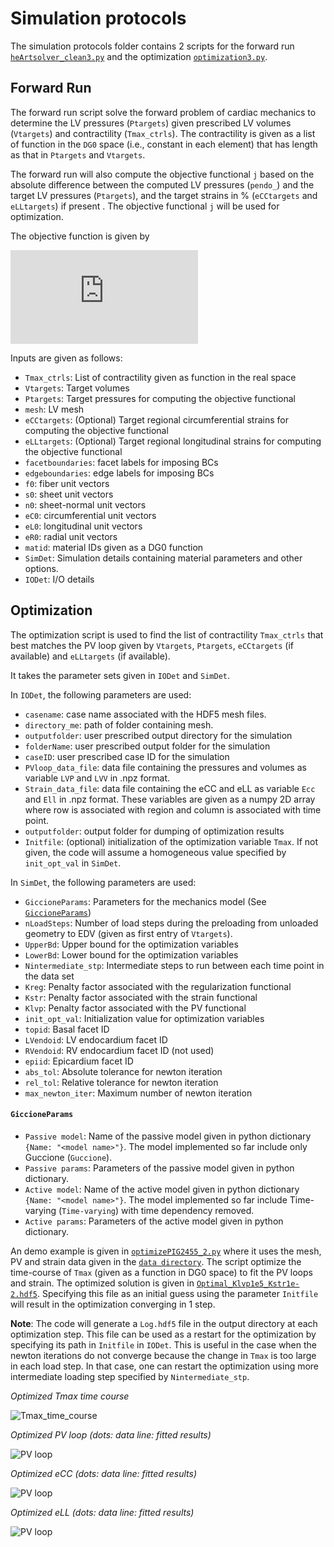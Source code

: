 # Simulation protocols

The simulation protocols folder contains 2 scripts for the forward run [`heArtsolver_clean3.py`](./heArtsolver_clean3.py) and the optimization [`optimization3.py`](./optimization3.py).

## Forward Run
The forward run script solve the forward problem of cardiac mechanics to determine the LV pressures (`Ptargets`) given  prescribed LV volumes (`Vtargets`) and contractility (`Tmax_ctrls`). The contractility is given as a list of function in the `DG0` space (i.e., constant in each element) that has length as that in `Ptargets` and `Vtargets`.

The forward run will also compute the objective functional `j` based on the absolute difference between the computed LV pressures (`pendo_`) and the target LV pressures (`Ptargets`), and the target strains in % (`eCCtargets` and `eLLtargets`) if present . The objective functional `j` will be used for optimization.

The objective function is given by
<!--
j_1 = K_{lvp}\sum_{i=0}^{N} \left( \frac{(LVP_i - LVP_{target,i})}{LVP_{target,i}} \right )^2 \\
\\
j_2 = K_{reg}\sum_{i=0}^{N} \frac{1}{V}\int_{\Omega} \left(\frac{(T_{max,i} - \bar{T}_{max,i})}{\bar{T}_{max,i}} \right )^2 \hspace{3pt} dV
\mbox{where} \hspace{0.2cm} \bar{T}_{max,i} = \int_{Omega}T_{max,i} \hspace{3pt}dV \\
\\
j_3 = K_{str} \sum_{i=0}^{N} \sum_{p=0}^{N_{mat}}\frac{1}{V_{p}} \left(\int_{\Omega_{p}} e_{cc,i} - e_{cc,target,i}\right )^2 \\
\\
j_4 = K_{str} \sum_{i=0}^{N} \sum_{p=0}^{N_{mat}}\frac{1}{V_{p}} \left(\int_{\Omega_{p}} e_{ll,i} - e_{ll,target,i}\right )^2 \\
\\
\\
j = j_1 + j_2 + j_3 + j_4
-->

![equation](https://latex.codecogs.com/gif.latex?j_1%20%3D%20K_%7Blvp%7D%5Csum_%7Bi%3D0%7D%5E%7BN%7D%20%5Cleft%28%20%5Cfrac%7B%28LVP_i%20-%20LVP_%7Btarget%2Ci%7D%29%7D%7BLVP_%7Btarget%2Ci%7D%7D%20%5Cright%20%29%5E2%20%5C%5C%20%5C%5C%20j_2%20%3D%20K_%7Breg%7D%5Csum_%7Bi%3D0%7D%5E%7BN%7D%20%5Cfrac%7B1%7D%7BV%7D%5Cint_%7B%5COmega%7D%20%5Cleft%28%5Cfrac%7B%28T_%7Bmax%2Ci%7D%20-%20%5Cbar%7BT%7D_%7Bmax%2Ci%7D%29%7D%7B%5Cbar%7BT%7D_%7Bmax%2Ci%7D%7D%20%5Cright%20%29%5E2%20%5Chspace%7B3pt%7D%20dV%20%5Cmbox%7Bwhere%7D%20%5Chspace%7B0.2cm%7D%20%5Cbar%7BT%7D_%7Bmax%2Ci%7D%20%3D%20%5Cint_%7BOmega%7DT_%7Bmax%2Ci%7D%20%5Chspace%7B3pt%7DdV%20%5C%5C%20%5C%5C%20j_3%20%3D%20K_%7Bstr%7D%20%5Csum_%7Bi%3D0%7D%5E%7BN%7D%20%5Csum_%7Bp%3D0%7D%5E%7BN_%7Bmat%7D%7D%5Cfrac%7B1%7D%7BV_%7Bp%7D%7D%20%5Cleft%28%5Cint_%7B%5COmega_%7Bp%7D%7D%20e_%7Bcc%2Ci%7D%20-%20e_%7Bcc%2Ctarget%2Ci%7D%5Cright%20%29%5E2%20%5C%5C%20%5C%5C%20j_4%20%3D%20K_%7Bstr%7D%20%5Csum_%7Bi%3D0%7D%5E%7BN%7D%20%5Csum_%7Bp%3D0%7D%5E%7BN_%7Bmat%7D%7D%5Cfrac%7B1%7D%7BV_%7Bp%7D%7D%20%5Cleft%28%5Cint_%7B%5COmega_%7Bp%7D%7D%20e_%7Bll%2Ci%7D%20-%20e_%7Bll%2Ctarget%2Ci%7D%5Cright%20%29%5E2%20%5C%5C%20%5C%5C%20%5C%5C%20j%20%3D%20j_1%20&plus;%20j_2%20&plus;%20j_3%20&plus;%20j_4)

Inputs are given as follows:
- `Tmax_ctrls`:   List of contractility given as function in the real space
- `Vtargets`: Target volumes
- `Ptargets`: Target pressures for computing the objective functional
- `mesh`: LV mesh
- `eCCtargets`: (Optional) Target regional circumferential strains for computing the objective functional
- `eLLtargets`: (Optional) Target regional longitudinal strains for computing the objective functional
- `facetboundaries`: facet labels for imposing BCs
- `edgeboundaries`: edge labels for imposing BCs
- `f0`: fiber unit vectors
- `s0`: sheet unit vectors
- `n0`: sheet-normal unit vectors
- `eC0`: circumferential unit vectors
- `eL0`: longitudinal unit vectors
- `eR0`: radial unit vectors
- `matid`: material IDs given as a DG0 function
- `SimDet`: Simulation details containing material parameters and other options.
- `IODet`: I/O details

## Optimization

The optimization script is used to find the list of contractility `Tmax_ctrls` that best matches the PV loop given by `Vtargets`, `Ptargets`, `eCCtargets` (if available) and `eLLtargets` (if available).

It takes the parameter sets given in `IODet` and `SimDet`.

In `IODet`, the following parameters are used:

- `casename`: case name associated with the HDF5 mesh files.
- `directory_me`: path of folder containing mesh.
- `outputfolder`: user prescribed output directory for the simulation
- `folderName`: user prescribed output folder for the simulation
- `caseID`: user prescribed case ID for the simulation
- `PVloop_data_file`: data file containing the pressures and volumes as variable `LVP` and `LVV` in .npz format.
- `Strain_data_file`: data file containing the eCC and eLL as variable `Ecc` and `Ell` in .npz format. These variables are given as a numpy 2D array where row is associated with region and column is associated with time point.
- `outputfolder`: output folder for dumping of optimization results
- `Initfile`: (optional) initialization of the optimization variable `Tmax`. If not given, the code will assume a homogeneous value specified by `init_opt_val` in `SimDet`.

In `SimDet`, the following parameters are used:

- `GiccioneParams`: Parameters for the mechanics model (See [`GiccioneParams`](#giccioneparams))
- `nLoadSteps`: Number of load steps during the preloading from unloaded geometry to EDV (given as first entry of `Vtargets`).
- `UpperBd`: Upper bound for the optimization variables
- `LowerBd`: Lower bound for the optimization variables
- `Nintermediate_stp`: Intermediate steps to run between each time point in the data set
- `Kreg`: Penalty factor associated with the regularization functional
- `Kstr`: Penalty factor associated with the strain functional
- `Klvp`: Penalty factor associated with the PV functional
- `init_opt_val`: Initialization value for optimization variables
- `topid`: Basal facet ID
- `LVendoid`: LV endocardium facet ID
- `RVendoid`: RV endocardium facet ID (not used)
- `epiid`: Epicardium facet ID
- `abs_tol`: Absolute tolerance for newton iteration
- `rel_tol`: Relative tolerance for newton iteration
- `max_newton_iter`: Maximum number of newton iteration

#### `GiccioneParams`
- `Passive model`: Name of the passive model given in python dictionary `{Name: "<model name>"}`. The model implemented so far include only Guccione (`Guccione`).
- `Passive params`: Parameters of the passive model given in python dictionary.
- `Active model`: Name of the active model given in python dictionary `{Name: "<model name>"}`. The model implemented so far include Time-varying (`Time-varying`) with time dependency removed.
- `Active params`: Parameters of the active model given in python dictionary.

An demo example is given in [`optimizePIG2455_2.py`](../demo/optimizePIG2455_2.py) where it uses the mesh, PV and strain data given in the [`data directory`](../data/data_PIG2455). The script optimize the time-course of `Tmax` (given as a function in DG0 space) to fit the PV loops and strain. The optimized solution is given in [`Optimal_Klvp1e5_Kstr1e-2.hdf5`](../demo/Optimal_Klvp1e5_Kstr1e-2.hdf5). Specifying this file as an initial guess using the parameter `Initfile` will result in the optimization converging in 1 step.

**Note**: The code will generate a `Log.hdf5` file in the output directory at each optimization step. This file can be used as a restart for the optimization by specifying its path in `Initfile` in `IODet`. This is useful in the case when the newton iterations do not converge because the change in `Tmax` is too large in each load step. In that case, one can restart the optimization using more intermediate loading step specified by `Nintermediate_stp`.

*Optimized Tmax time course*

![Tmax_time_course](../../figures/Tmax.png)

*Optimized PV loop (dots: data line: fitted results)*

![PV loop](../../figures/PVloop.png)

*Optimized eCC (dots: data line: fitted results)*

![PV loop](../../figures/Ecc.png)

*Optimized eLL (dots: data line: fitted results)*

![PV loop](../../figures/Ell.png)
